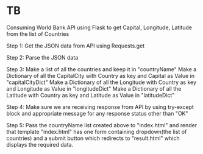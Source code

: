 # TB
Consuming World Bank API using Flask to get Capital, Longitude, Latitude from the list of Countries

Step 1:
Get the JSON data from API using Requests.get 

Step 2:
Parse the JSON data

Step 3:
Make a list of all the countries and keep it in "countryName"
Make a Dictionary of all the CapitalCity with Country as key and Capital as Value in "capitalCityDict"
Make a Dictionary of all the Longitude with Country as key and Longitude as Value in "longitudeDict"
Make a Dictionary of all the Latitude with Country as key and Latitude as Value in "latitudeDict"

Step 4:
Make sure we are receiving response from API by using try-except block and appropriate message for any response status other than "OK"

Step 5:
Pass the countryName list created above to "index.html" and render that template
"index.html" has one form containing dropdown(the list of countries) and a submit button which redirects to "result.html" which displays the required data.
 



